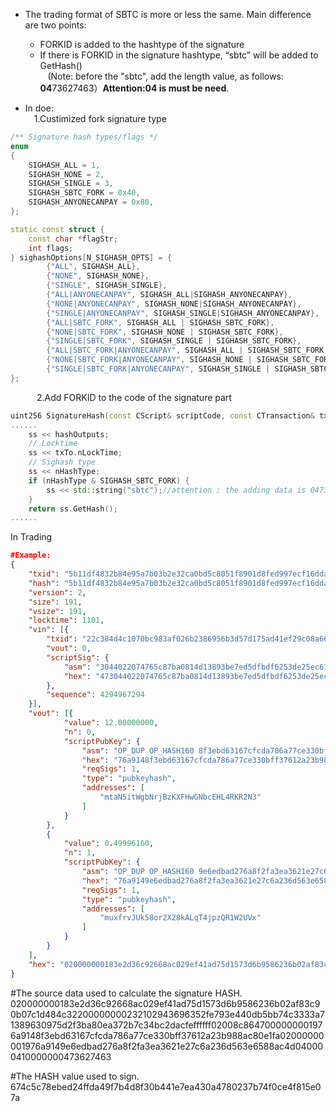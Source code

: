 * The trading format of SBTC is more or less the same. Main difference are two points:<br>
    * FORKID is added to the hashtype of the signature<br>
    * If there is FORKID in the signature hashtype, “sbtc” will be added to GetHash()<br>
    (Note: before the "sbtc", add the length value, as follows: **04**73627463）**Attention:04 is must be need**.<br>

* In doe:<br>
&ensp;&ensp;1.Custimized fork signature type<br>
    
``` c++
/** Signature hash types/flags */
enum
{
    SIGHASH_ALL = 1,
    SIGHASH_NONE = 2,
    SIGHASH_SINGLE = 3,
    SIGHASH_SBTC_FORK = 0x40,
    SIGHASH_ANYONECANPAY = 0x80,
};
```

``` c++
static const struct {
    const char *flagStr;
    int flags;
} sighashOptions[N_SIGHASH_OPTS] = {
        {"ALL", SIGHASH_ALL},
        {"NONE", SIGHASH_NONE},
        {"SINGLE", SIGHASH_SINGLE},
        {"ALL|ANYONECANPAY", SIGHASH_ALL|SIGHASH_ANYONECANPAY},
        {"NONE|ANYONECANPAY", SIGHASH_NONE|SIGHASH_ANYONECANPAY},
        {"SINGLE|ANYONECANPAY", SIGHASH_SINGLE|SIGHASH_ANYONECANPAY},
        {"ALL|SBTC_FORK", SIGHASH_ALL | SIGHASH_SBTC_FORK},
        {"NONE|SBTC_FORK", SIGHASH_NONE | SIGHASH_SBTC_FORK},
        {"SINGLE|SBTC_FORK", SIGHASH_SINGLE | SIGHASH_SBTC_FORK},
        {"ALL|SBTC_FORK|ANYONECANPAY", SIGHASH_ALL | SIGHASH_SBTC_FORK | SIGHASH_ANYONECANPAY},
        {"NONE|SBTC_FORK|ANYONECANPAY", SIGHASH_NONE | SIGHASH_SBTC_FORK | SIGHASH_ANYONECANPAY},
        {"SINGLE|SBTC_FORK|ANYONECANPAY", SIGHASH_SINGLE | SIGHASH_SBTC_FORK | SIGHASH_ANYONECANPAY},
};
```
&ensp;&ensp;&ensp;&ensp;&ensp;&ensp;2.Add FORKID to the code of the signature part<br>
``` c++
uint256 SignatureHash(const CScript& scriptCode, const CTransaction& txTo, unsigned int nIn, int nHashType, const CAmount& amount, SigVersion sigversion, const PrecomputedTransactionData* cache){
......
    ss << hashOutputs;
    // Locktime
    ss << txTo.nLockTime;
    // Sighash type
    ss << nHashType;
    if (nHashType & SIGHASH_SBTC_FORK) {
        ss << std::string("sbtc");//attention : the adding data is 0473627463 
    }
    return ss.GetHash();
......
```
In Trading
``` json
#Example:
{
	"txid": "5b11df4832b84e95a7b03b2e32ca0bd5c8051f8901d8fed997ecf16dda83df9c",
	"hash": "5b11df4832b84e95a7b03b2e32ca0bd5c8051f8901d8fed997ecf16dda83df9c",
	"version": 2,
	"size": 191,
	"vsize": 191,
	"locktime": 1101,
	"vin": [{
		"txid": "22c384d4c1070bc983af026b2386956b3d57d175ad41ef29c08a66926cd3e283",
		"vout": 0,
		"scriptSig": {
			"asm": "3044022074765c87ba0814d13893be7ed5dfbdf6253de25ec610fa0bd3c5bd0046f3fe1002207c7cdf55a3158fa4bb76442533d129391d84f30df098817b8772bd4e56f9f4be[ALL|SBTC_FORK]",
			"hex": "473044022074765c87ba0814d13893be7ed5dfbdf6253de25ec610fa0bd3c5bd0046f3fe1002207c7cdf55a3158fa4bb76442533d129391d84f30df098817b8772bd4e56f9f4be41"
		},
		"sequence": 4294967294
	}],
	"vout": [{
			"value": 12.00000000,
			"n": 0,
			"scriptPubKey": {
				"asm": "OP_DUP OP_HASH160 8f3ebd63167cfcda786a77ce330bff37612a23b9 OP_EQUALVERIFY OP_CHECKSIG",
				"hex": "76a9148f3ebd63167cfcda786a77ce330bff37612a23b988ac",
				"reqSigs": 1,
				"type": "pubkeyhash",
				"addresses": [
					"mtaN5itWgbNrjBzKXFHwGNbcEHL4RKR2N3"
				]
			}
		},
		{
			"value": 0.49996160,
			"n": 1,
			"scriptPubKey": {
				"asm": "OP_DUP OP_HASH160 9e6edbad276a8f2fa3ea3621e27c6a236d563e65 OP_EQUALVERIFY OP_CHECKSIG",
				"hex": "76a9149e6edbad276a8f2fa3ea3621e27c6a236d563e6588ac",
				"reqSigs": 1,
				"type": "pubkeyhash",
				"addresses": [
					"muxfrvJUk58or2X28kALqT4jpzQR1W2UVx"
				]
			}
		}
	],
	"hex": "020000000183e2d36c92668ac029ef41ad75d1573d6b9586236b02af83c90b07c1d484c3220000000048473044022074765c87ba0814d13893be7ed5dfbdf6253de25ec610fa0bd3c5bd0046f3fe1002207c7cdf55a3158fa4bb76442533d129391d84f30df098817b8772bd4e56f9f4be41feffffff02008c8647000000001976a9148f3ebd63167cfcda786a77ce330bff37612a23b988ac80e1fa02000000001976a9149e6edbad276a8f2fa3ea3621e27c6a236d563e6588ac4d040000"
}
```
#The source data used to calculate the signature HASH.
020000000183e2d36c92668ac029ef41ad75d1573d6b9586236b02af83c90b07c1d484c32200000000232102943696352fe793e440db5bb74c3333a71389630975d2f3ba80ea372b7c34bc2dacfeffffff02008c8647000000001976a9148f3ebd63167cfcda786a77ce330bff37612a23b988ac80e1fa02000000001976a9149e6edbad276a8f2fa3ea3621e27c6a236d563e6588ac4d040000410000000473627463

#The HASH value used to sign.<br>
674c5c78ebed24ffda49f7b4d8f30b441e7ea430a4780237b74f0ce4f815e07a

